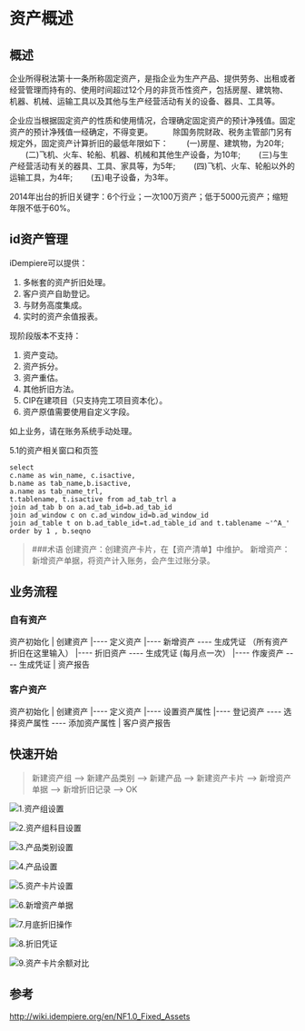 资产概述
===

概述
---

企业所得税法第十一条所称固定资产，是指企业为生产产品、提供劳务、出租或者经营管理而持有的、使用时间超过12个月的非货币性资产，包括房屋、建筑物、机器、机械、运输工具以及其他与生产经营活动有关的设备、器具、工具等。

企业应当根据固定资产的性质和使用情况，合理确定固定资产的预计净残值。固定资产的预计净残值一经确定，不得变更。
　 　除国务院财政、税务主管部门另有规定外，固定资产计算折旧的最低年限如下：
　　(一)房屋、建筑物，为20年;
　　(二)飞机、火车、轮船、机器、机械和其他生产设备，为10年;
　　(三)与生产经营活动有关的器具、工具、家具等，为5年;
　　(四)飞机、火车、轮船以外的运输工具，为4年;
　　(五)电子设备，为3年。

2014年出台的折旧关键字：6个行业；一次100万资产；低于5000元资产；缩短年限不低于60%。

id资产管理
---

iDempiere可以提供：
1. 多帐套的资产折旧处理。
2. 客户资产自助登记。
3. 与财务高度集成。
5. 实时的资产余值报表。

现阶段版本不支持：
1. 资产变动。
2. 资产拆分。
3. 资产重估。
4. 其他折旧方法。
5. CIP在建项目（只支持完工项目资本化）。
6. 资产原值需要使用自定义字段。

如上业务，请在账务系统手动处理。

5.1的资产相关窗口和页签

```
select 
c.name as win_name, c.isactive,
b.name as tab_name,b.isactive, 
a.name as tab_name_trl, 
t.tablename, t.isactive from ad_tab_trl a
join ad_tab b on a.ad_tab_id=b.ad_tab_id
join ad_window c on c.ad_window_id=b.ad_window_id
join ad_table t on b.ad_table_id=t.ad_table_id and t.tablename ~'^A_' 
order by 1 , b.seqno
```

> ###术语
> 创建资产：创建资产卡片，在【资产清单】中维护。
> 新增资产：新增资产单据，将资产计入账务，会产生过账分录。

业务流程
---

### 自有资产 ###

资产初始化
    |
创建资产
    |----  定义资产 
                   |----  新增资产  ----  生成凭证 （所有资产折旧在这里输入）
                   |----  折旧资产  ----  生成凭证  (每月点一次）
                   |----  作废资产  ----  生成凭证
                   |
             资产报告  

### 客户资产 ###

资产初始化
    |
创建资产
    |----  定义资产 
                  |----  设置资产属性
                  |----  登记资产  ----  选择资产属性  ----  添加资产属性
                  |
         客户资产报告  

快速开始
---

> 新建资产组 --> 新建产品类别 --> 新建产品 --> 新建资产卡片 --> 新增资产单据 --> 新增折旧记录 --> OK

![1.资产组设置](http://static.oschina.net/uploads/space/2016/0421/204304_nbpH_2720480.png)

![2.资产组科目设置](http://static.oschina.net/uploads/space/2016/0421/190231_27sj_2720480.png)

![3.产品类别设置](http://static.oschina.net/uploads/space/2016/0421/190310_nrPH_2720480.png)

![4.产品设置](http://static.oschina.net/uploads/space/2016/0421/190337_Gk0E_2720480.png)

![5.资产卡片设置](http://static.oschina.net/uploads/space/2016/0421/190419_enqc_2720480.png)

![6.新增资产单据](http://static.oschina.net/uploads/space/2016/0421/190451_xoR3_2720480.png)

![7.月底折旧操作](http://static.oschina.net/uploads/space/2016/0421/190532_TShV_2720480.png)

![8.折旧凭证](http://static.oschina.net/uploads/space/2016/0421/190559_XRAa_2720480.png)

![9.资产卡片余额对比](http://static.oschina.net/uploads/space/2016/0421/190616_KZMg_2720480.png)

参考
---

http://wiki.idempiere.org/en/NF1.0_Fixed_Assets

